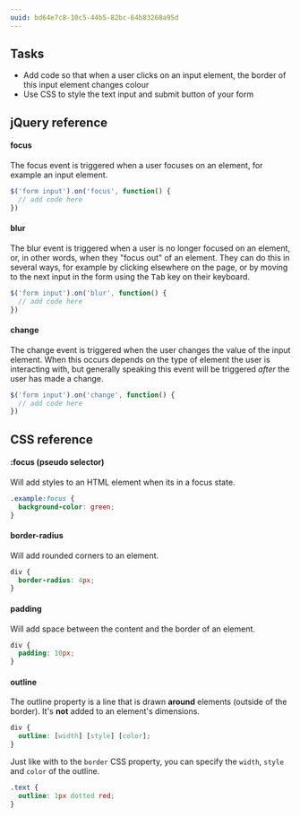 ```yaml
---
uuid: bd64e7c8-10c5-44b5-82bc-64b83268a95d
---
```


## Tasks

- Add code so that when a user clicks on an input element, the border of this input element changes colour
- Use CSS to style the text input and submit button of your form

## jQuery reference

#### focus

The focus event is triggered when a user focuses on an element, for example an input element.

```javascript
$('form input').on('focus', function() {
  // add code here
})
```

#### blur

The blur event is triggered when a user is no longer focused on an element, or, in other words, when they "focus out" of an element. They can do this in several ways, for example by clicking elsewhere on the page, or by moving to the next input in the form using the <kbd>Tab</kbd> key on their keyboard.

```javascript
$('form input').on('blur', function() {
  // add code here
})
```

#### change

The change event is triggered when the user changes the value of the input element. When this occurs depends on the type of element the user is interacting with, but generally speaking this event will be triggered *after* the user has made a change.

```javascript
$('form input').on('change', function() {
  // add code here
})
```

## CSS reference

#### :focus (pseudo selector)

Will add styles to an HTML element when its in a focus state.

```css
.example:focus {
  background-color: green;
}
```

#### border-radius

Will add rounded corners to an element.

```css
div {
  border-radius: 4px;
}
```

#### padding

Will add space between the content and the border of an element.

```css
div {
  padding: 10px;
}
```

#### outline

The outline property is a line that is drawn **around** elements (outside of the border). It's **not** added to an element's dimensions.

```css
div {
  outline: [width] [style] [color];
}
```

Just like with to the `border` CSS property, you can specify the `width`, `style` and `color` of the outline.

```css
.text {
  outline: 1px dotted red;
}
```
